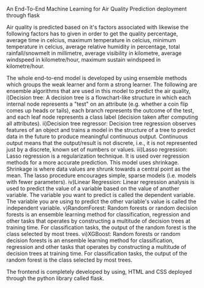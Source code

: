 An End-To-End Machine Learning for Air Quality Prediction deployment through flask

 Air quality is predicted based on it's factors associated with likewise the following factors has to given in order to get the quality percentage,
   average time in celcius,
   maximum temperature in celcius,
   minimum temperature in celcius,
   average relative humidity in percentage,
   total rainfall/snowmelt in millimetre,
   average visibility in kilometre,
   average windspeed in kilometre/hour,
   maximum sustain windspeed in kilometre/hour.
   
 The whole end-to-end model is developed by using ensemble methods which groups the weak learner and form a strong learner.
    The following are ensemble algorithms that are used in this model to predict the air quality,
    i)Decision tree:
          A decision tree is a flowchart-like structure in which each internal node represents a "test" on an attribute (e.g. whether a coin flip comes up heads or tails), each branch represents the outcome of the test, and each leaf node represents a class label (decision taken after computing all attributes).
    ii)Decision tree regressor:
          Decision tree regression observes features of an object and trains a model in the structure of a tree to predict data in the future to produce meaningful continuous output. Continuous output means that the output/result is not discrete, i.e., it is not represented just by a discrete, known set of numbers or values.
    iii)Lasso regression:
          Lasso regression is a regularization technique. It is used over regression methods for a more accurate prediction. This model uses shrinkage. Shrinkage is where data values are shrunk towards a central point as the mean. The lasso procedure encourages simple, sparse models (i.e. models with fewer parameters).
    iv)Linear Regression:
           Linear regression analysis is used to predict the value of a variable based on the value of another variable. The variable you want to predict is called the dependent variable. The variable you are using to predict the other variable's value is called the independent variable.
    v)RandomForest:
           Random forests or random decision forests is an ensemble learning method for classification, regression and other tasks that operates by constructing a multitude of decision trees at training time. For classification tasks, the output of the random forest is the class selected by most trees.
    vi)XGBoost:
           Random forests or random decision forests is an ensemble learning method for classification, regression and other tasks that operates by constructing a multitude of decision trees at training time. For classification tasks, the output of the random forest is the class selected by most trees.
           
           
           
  The frontend is completely developed by using,
  HTML and CSS
  deployed through the python library called flask.
